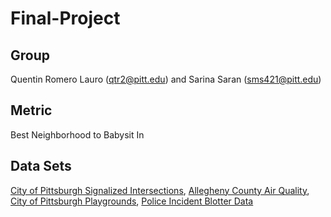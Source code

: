 # Final-Project
## Group
Quentin Romero Lauro (qtr2@pitt.edu) and Sarina Saran (sms421@pitt.edu)
## Metric
Best Neighborhood to Babysit In
## Data Sets
[City of Pittsburgh Signalized Intersections](https://data.wprdc.org/dataset/city-of-pittsburgh-signalized-intersections), [Allegheny County Air Quality](https://data.wprdc.org/dataset/allegheny-county-air-quality), [City of Pittsburgh Playgrounds](https://data.wprdc.org/dataset/playgrounds), [Police Incident Blotter Data](https://data.wprdc.org/dataset/uniform-crime-reporting-data)
